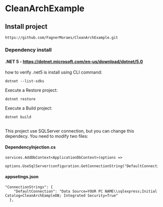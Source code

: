 # CleanArchExample

## Install project
```
https://github.com/FagnerMoraes/CleanArchExample.git
```




### Dependency install

#### .NET 5 - https://dotnet.microsoft.com/en-us/download/dotnet/5.0


how to verify .net5 is install using CLI command:
```
dotnet --list-sdks
```

Execute a Restore project:
```
dotnet restore
```
Execute a Build project:

```
dotnet build
```


##


This project use SQLServer connection, but you can change this dependecy.
You need to modify two files:



#### DependencyInjection.cs

```
services.AddDbContext<ApplicationDbContext>(options => 
            options.UseSqlServer(configuration.GetConnectionString("DefaultConnection")));
```
#### appsetings.json

```
"ConnectionStrings": {
    "DefaultConnection": "Data Source=YOUR PC NAME\\sqlexpress;Initial Catalog=CleanArchEampleDB; Integrated Security=True"
  },
```


